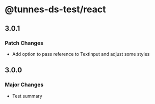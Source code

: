 # @tunnes-ds-test/react

## 3.0.1

### Patch Changes

- Add option to pass reference to TextInput and adjust some styles

## 3.0.0

### Major Changes

- Test summary

